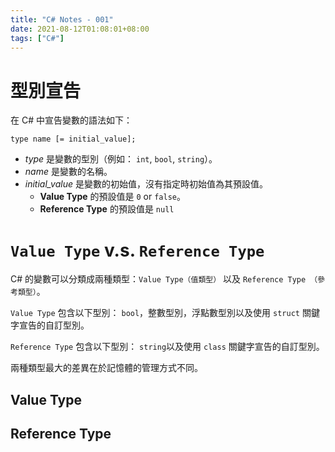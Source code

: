 ```yaml
---
title: "C# Notes - 001"
date: 2021-08-12T01:08:01+08:00
tags: ["C#"]
---
```


# 型別宣告

在 C# 中宣告變數的語法如下：

```
type name [= initial_value];
```

- *type* 是變數的型別（例如： `int`, `bool`, `string`）。 
- *name* 是變數的名稱。
- *initial_value* 是變數的初始值，沒有指定時初始值為其預設值。
  - **Value Type** 的預設值是 `0` or `false`。
  - **Reference Type** 的預設值是 `null`


# `Value Type` v.s. `Reference Type`

C# 的變數可以分類成兩種類型：`Value Type（值類型）` 以及 `Reference Type （參考類型）`。

`Value Type` 包含以下型別： `bool`，整數型別，浮點數型別以及使用 `struct` 關鍵字宣告的自訂型別。 

`Reference Type` 包含以下型別： `string`以及使用 `class` 關鍵字宣告的自訂型別。 

兩種類型最大的差異在於記憶體的管理方式不同。


## Value Type

## Reference Type

